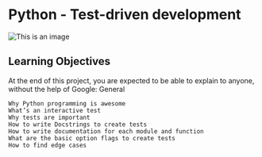 # Python - Test-driven development #

![This is an image](https://s3.amazonaws.com/intranet-projects-files/holbertonschool-higher-level_programming+/246/giphy-4.gif)

## Learning Objectives ##

At the end of this project, you are expected to be able to explain to anyone, without the help of Google:
General

    Why Python programming is awesome
    What’s an interactive test
    Why tests are important
    How to write Docstrings to create tests
    How to write documentation for each module and function
    What are the basic option flags to create tests
    How to find edge cases
